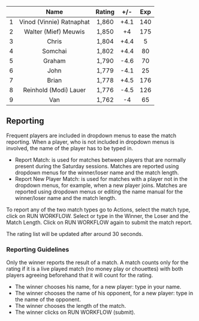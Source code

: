 | |Name|Rating|+/-|Exp|
|-|:--:|:----:|:-:|:-:|
|1|Vinod (Vinnie) Ratnaphat|1,860|+4.1|140|
|2|Walter (Mief) Meuwis|1,850|+4|175|
|3|Chris|1,804|+4.4|5|
|4|Somchai|1,802|+4.4|80|
|5|Graham|1,790|-4.6|70|
|6|John|1,779|-4.1|25|
|7|Brian|1,778|+4.5|176|
|8|Reinhold (Modi) Lauer|1,776|-4.5|126|
|9|Van|1,762|-4|65|

 

## Reporting

Frequent players are included in dropdown menus to ease the match reporting.
When a player, who is not included in dropdown menus is involved, the name of the player has to be typed in.

- Report Match:  is used for matches between players that are normally present during the Saturday sessions.
Matches are reported using dropdown menus for the winner/loser name and the match length.
- Report New Player Match:  is used for matches with a player not in the dropdown menus, for example, when a new player joins.
Matches are reported using dropdown menus or editing the name manual for the winner/loser name and the match length.

To report any of the two match types go to Actions, select the match type, click on RUN WORKFLOW.
Select or type in the Winner, the Loser and the Match Length.
Click on RUN WORKFLOW again to submit the match report.

The rating list will be updated after around 30 seconds.

### Reporting Guidelines

Only the winner reports the result of a match.
A match counts only for the rating if it is a live played match (no money play or chouettes)
with both players agreeing beforehand that it will count for the rating.

- The winner chooses his name, for a new player: type in your name.
- The winner chooses the name of his opponent, for a new player: type in the name of the opponent.
- The winner chooses the length of the match.
- The winner clicks on RUN WORKFLOW (submit).
